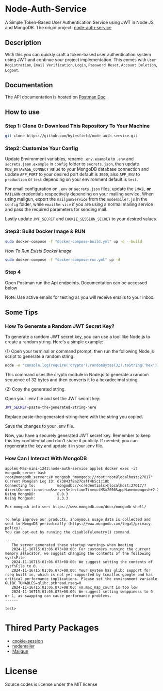 <!--
 * @LastEditors: liushuxin
 * @LastEditTime: 2024-11-17 02:52:22
 * @FilePath: /node-auth-service/README.md
 * @Description: 
 * 
 * Copyright (c) 2024 by liushuxina@gmail.com All Rights Reserved. 
-->
# Node-Auth-Service

A Simple Token-Based User Authentication Service using JWT in Node JS and MongoDB. The origin project: [node-auth-service](https://github.com/bytesfield/node-auth-service)

## Description

With this you can quickly craft a token-based user authentication system using JWT and continue your project implementation. This comes with `User Registration`, `Email Verification`, `Login`, `Password Reset`, `Account Deletion`, `Logout`.

## Documentation

The API documentation is hosted on [Postman Doc](https://web.postman.co/workspace/node_auth_service~20925a35-af08-4784-ae18-b50cb29af11d/overview)

## How to use

### Step 1: Clone Or Download This Repository To Your Machine

```bash
git clone https://github.com/bytesfield/node-auth-service.git
```

### Step2: Customize Your Config

Update Environment variables, rename `.env.example` to `.env` and `secrets.json.example` in `config` folder to `secrets.json`, then update `MDB_DATABASE_CONNECT` value to your MongoDB database connection and update `APP_PORT` to your desired port default is `3000`, also `APP_ENV` to `production` or `test` depending on your environment default is `test`.

For email configuration on `.env` or `secrets.json` files, update the `EMAIL` **or** `MAILGUN` credentials respectively depending on your mailing service. When using mailgun, export the `mailgunService` from the `nodemailer.js` in the `config` folder, while `emailService` if you are using a normal mailing service and pass the required parameters for sending mail.

Lastly update `JWT_SECRET` and `COOKIE_SESSION_SECRET` to your desired values.

### Step3: Build Docker Image & RUN

```bash
sudo docker-compose -f "docker-compose-build.yml" up -d --build
```

*How To Run Exists Docker Image*

```bash
sudo docker-compose -f "docker-compose-run.yml" up -d
```

### Step 4

Open Postman run the Api endpoints. Documentation can be accessed below

Note: Use active emails for testing as you will receive emails to your inbox.

## Some Tips

### How To Generate a Random JWT Secret Key?

To generate a random JWT secret key, you can use a tool like Node.js to create a random string. Here's a simple example:

(1) Open your terminal or command prompt, then run the following Node.js script to generate a random string:

```bash
node -e "console.log(require('crypto').randomBytes(32).toString('hex'))"
```

This command uses the crypto module in Node.js to generate a random sequence of 32 bytes and then converts it to a hexadecimal string.

(2) Copy the generated string.

Open your .env file and set the JWT secret key:

```bash
JWT_SECRET=paste-the-generated-string-here
```

Replace paste-the-generated-string-here with the string you copied.

Save the changes to your .env file.

Now, you have a securely generated JWT secret key. Remember to keep this key confidential and don't share it publicly. If needed, you can regenerate the key and update it in your .env file.

### How Can I Interact With MongoDB

```shell
apples-Mac-mini-1243:node-auth-service apple$ docker exec -it mongodb_server bash
root@mongodb_server:/# mongosh "mongodb://root:root@localhost:27017"
Current Mongosh Log ID: 673843f8a27caff4b5c1c18b
Connecting to:          mongodb://<credentials>@localhost:27017/?directConnection=true&serverSelectionTimeoutMS=2000&appName=mongosh+2.3.3
Using MongoDB:          8.0.3
Using Mongosh:          2.3.3

For mongosh info see: https://www.mongodb.com/docs/mongodb-shell/


To help improve our products, anonymous usage data is collected and sent to MongoDB periodically (https://www.mongodb.com/legal/privacy-policy).
You can opt-out by running the disableTelemetry() command.

------
   The server generated these startup warnings when booting
   2024-11-16T15:01:06.073+08:00: For customers running the current memory allocator, we suggest changing the contents of the following sysfsFile
   2024-11-16T15:01:06.073+08:00: We suggest setting the contents of sysfsFile to 0.
   2024-11-16T15:01:06.073+08:00: Your system has glibc support for rseq built in, which is not yet supported by tcmalloc-google and has critical performance implications. Please set the environment variable GLIBC_TUNABLES=glibc.pthread.rseq=0
   2024-11-16T15:01:06.073+08:00: vm.max_map_count is too low
   2024-11-16T15:01:06.073+08:00: We suggest setting swappiness to 0 or 1, as swapping can cause performance problems.
------

test> 

```

# Thired Party Packages

- [cookie-session](https://github.com/expressjs/cookie-session)
- [nodemailer](https://www.nodemailer.com/)
- [Mailgun](https://www.mailgun.com/)


# License

Source codes is license under the MIT license


